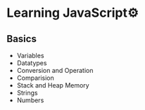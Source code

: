 # Learning JavaScript⚙️

## Basics
- Variables
- Datatypes
- Conversion and Operation
- Comparision
- Stack and Heap Memory
- Strings
- Numbers
